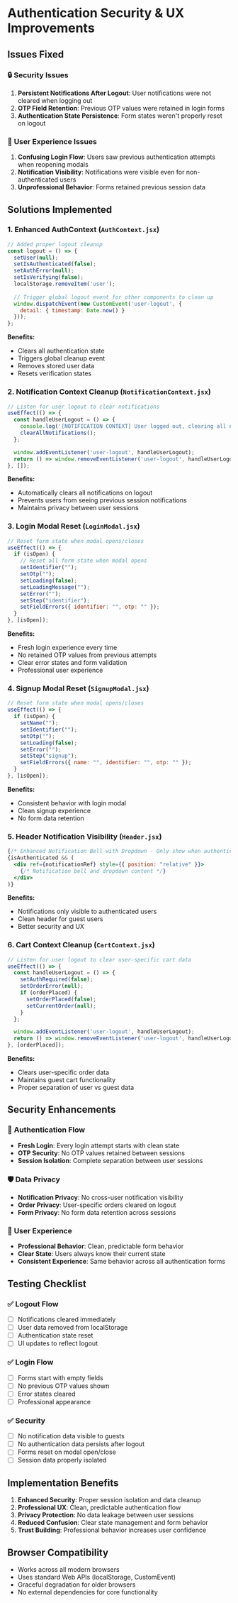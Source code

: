 # Authentication Security & UX Improvements

## Issues Fixed

### 🔒 **Security Issues**
1. **Persistent Notifications After Logout**: User notifications were not cleared when logging out
2. **OTP Field Retention**: Previous OTP values were retained in login forms
3. **Authentication State Persistence**: Form states weren't properly reset on logout

### 🎯 **User Experience Issues**
1. **Confusing Login Flow**: Users saw previous authentication attempts when reopening modals
2. **Notification Visibility**: Notifications were visible even for non-authenticated users
3. **Unprofessional Behavior**: Forms retained previous session data

## Solutions Implemented

### 1. **Enhanced AuthContext (`AuthContext.jsx`)**
```jsx
// Added proper logout cleanup
const logout = () => {
  setUser(null);
  setIsAuthenticated(false);
  setAuthError(null);
  setIsVerifying(false);
  localStorage.removeItem('user');
  
  // Trigger global logout event for other components to clean up
  window.dispatchEvent(new CustomEvent('user-logout', { 
    detail: { timestamp: Date.now() } 
  }));
};
```

**Benefits:**
- Clears all authentication state
- Triggers global cleanup event
- Removes stored user data
- Resets verification states

### 2. **Notification Context Cleanup (`NotificationContext.jsx`)**
```jsx
// Listen for user logout to clear notifications
useEffect(() => {
  const handleUserLogout = () => {
    console.log('[NOTIFICATION CONTEXT] User logged out, clearing all notifications');
    clearAllNotifications();
  };

  window.addEventListener('user-logout', handleUserLogout);
  return () => window.removeEventListener('user-logout', handleUserLogout);
}, []);
```

**Benefits:**
- Automatically clears all notifications on logout
- Prevents users from seeing previous session notifications
- Maintains privacy between user sessions

### 3. **Login Modal Reset (`LoginModal.jsx`)**
```jsx
// Reset form state when modal opens/closes
useEffect(() => {
  if (isOpen) {
    // Reset all form state when modal opens
    setIdentifier("");
    setOtp("");
    setLoading(false);
    setLoadingMessage("");
    setError("");
    setStep("identifier");
    setFieldErrors({ identifier: "", otp: "" });
  }
}, [isOpen]);
```

**Benefits:**
- Fresh login experience every time
- No retained OTP values from previous attempts
- Clear error states and form validation
- Professional user experience

### 4. **Signup Modal Reset (`SignupModal.jsx`)**
```jsx
// Reset form state when modal opens/closes
useEffect(() => {
  if (isOpen) {
    setName("");
    setIdentifier("");
    setOtp("");
    setLoading(false);
    setError("");
    setStep("signup");
    setFieldErrors({ name: "", identifier: "", otp: "" });
  }
}, [isOpen]);
```

**Benefits:**
- Consistent behavior with login modal
- Clean signup experience
- No form data retention

### 5. **Header Notification Visibility (`Header.jsx`)**
```jsx
{/* Enhanced Notification Bell with Dropdown - Only show when authenticated */}
{isAuthenticated && (
  <div ref={notificationRef} style={{ position: "relative" }}>
    {/* Notification bell and dropdown content */}
  </div>
)}
```

**Benefits:**
- Notifications only visible to authenticated users
- Clean header for guest users
- Better security and UX

### 6. **Cart Context Cleanup (`CartContext.jsx`)**
```jsx
// Listen for user logout to clear user-specific cart data
useEffect(() => {
  const handleUserLogout = () => {
    setAuthRequired(false);
    setOrderError(null);
    if (orderPlaced) {
      setOrderPlaced(false);
      setCurrentOrder(null);
    }
  };

  window.addEventListener('user-logout', handleUserLogout);
  return () => window.removeEventListener('user-logout', handleUserLogout);
}, [orderPlaced]);
```

**Benefits:**
- Clears user-specific order data
- Maintains guest cart functionality
- Proper separation of user vs guest data

## Security Enhancements

### 🔐 **Authentication Flow**
- **Fresh Login**: Every login attempt starts with clean state
- **OTP Security**: No OTP values retained between sessions
- **Session Isolation**: Complete separation between user sessions

### 🛡️ **Data Privacy**
- **Notification Privacy**: No cross-user notification visibility
- **Order Privacy**: User-specific orders cleared on logout
- **Form Privacy**: No form data retention across sessions

### 🎯 **User Experience**
- **Professional Behavior**: Clean, predictable form behavior
- **Clear State**: Users always know their current state
- **Consistent Experience**: Same behavior across all authentication forms

## Testing Checklist

### ✅ **Logout Flow**
- [ ] Notifications cleared immediately
- [ ] User data removed from localStorage
- [ ] Authentication state reset
- [ ] UI updates to reflect logout

### ✅ **Login Flow**
- [ ] Forms start with empty fields
- [ ] No previous OTP values shown
- [ ] Error states cleared
- [ ] Professional appearance

### ✅ **Security**
- [ ] No notification data visible to guests
- [ ] No authentication data persists after logout
- [ ] Forms reset on modal open/close
- [ ] Session data properly isolated

## Implementation Benefits

1. **Enhanced Security**: Proper session isolation and data cleanup
2. **Professional UX**: Clean, predictable authentication flow
3. **Privacy Protection**: No data leakage between user sessions
4. **Reduced Confusion**: Clear state management and form behavior
5. **Trust Building**: Professional behavior increases user confidence

## Browser Compatibility
- Works across all modern browsers
- Uses standard Web APIs (localStorage, CustomEvent)
- Graceful degradation for older browsers
- No external dependencies for core functionality

